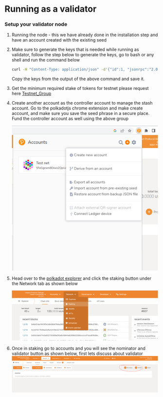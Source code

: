 # Running as a validator

[signal_testnet_group]: https://signal.group/#CjQKICa9F2r95FQoGhYjc02lwNgKZCOfDEZngfoWgr_ZkHc4EhAOywghKv4DebEkPsicSCFb
[polkadot_explorer]: https://polkadot.js.org/apps/?rpc=ws%3A%2F%2F127.0.0.1%3A9945#/explorer

### Setup your validator node

1. Running the node - this we have already done in the installation step and have an account created with the existing seed
2. Make sure to generate the keys that is needed while running as validator, follow the step below to generate the keys, go to bash or any shell and run the command below
    ```bash
    curl -H "Content-Type: application/json" -d'{"id":1, "jsonrpc":"2.0", "method": "author_rotateKeys", "params":[ ]}' http://localhost:9933
    ```
    Copy the keys from the output of the above command and save it.
   
3. Get the minimum required stake of tokens for testnet please request here [Testnet_Group][signal_testnet_group]

4. Create another account as the controller account to manage the stash account. Go to the polkadotjs chrome extension and make create account, and make sure you save the seed phrase in a secure place. Fund the controller account as well using the above group
   
     <img src="./img/importing_seeds_to_polkadotjs.png">

5. Head over to the [polkadot explorer][polkadot_explorer] and click the staking button under the Network tab as shown below
   
   <img src="./img/polkadot_js_staking.png">

6. Once in staking go to accounts and you will see the nominator and validator button as shown below, first lets discuss about validator
    <img src="./img/polkadot_js_validation.png">